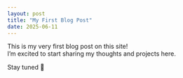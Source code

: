 ```yaml
---
layout: post
title: "My First Blog Post"
date: 2025-06-11
---
```


This is my very first blog post on this site!  
I’m excited to start sharing my thoughts and projects here.

Stay tuned 💫
